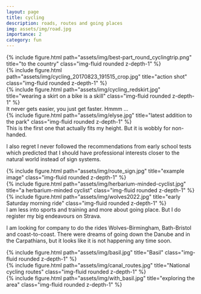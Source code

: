 ```yaml
---
layout: page
title: cycling
description: roads, routes and going places
img: assets/img/road.jpg
importance: 2
category: fun
---
```


<div class="row">
    <div class="col-sm mt-3 mt-md-0">
        {% include figure.html path="assets/img/best-part_round_cyclingtrip.png" title="to the country" class="img-fluid rounded z-depth-1" %}
    </div>
    <div class="col-sm mt-3 mt-md-0">
        {% include figure.html path="assets/img/cycling_20170823_191515_crop.jpg" title="action shot" class="img-fluid rounded z-depth-1" %}
    </div>
    <div class="col-sm mt-3 mt-md-0">
        {% include figure.html path="assets/img/cycling_redskirt.jpg" title="wearing a skirt on a bike is a skill" class="img-fluid rounded z-depth-1" %}
    </div>
</div>
<div class="caption">
    It never gets easier, you just get faster. Hmmm ... 
</div>
<div class="row">
    <div class="col-sm mt-3 mt-md-0">
        {% include figure.html path="assets/img/elyse.jpg" title="latest addition to the park" class="img-fluid rounded z-depth-1" %}
    </div>
</div>
<div class="caption">
    This is the first one that actually fits my height. But it is wobbly for non-handed.
</div>

I also regret I never followed the recommendations from early school tests which predicted that 
I should have professional interests closer to the natural world instead of sign systems. 

<div class="row justify-content-sm-center">
        <div class="col-sm-3 mt-3 mt-md-0">
        {% include figure.html path="assets/img/route_sign.jpg" title="example image" class="img-fluid rounded z-depth-1" %}
    </div>
<div class="col-sm-6 mt-3 mt-md-0">
        {% include figure.html path="assets/img/herbarium-minded-cyclist.jpg" title="a herbarium-minded cyclist" class="img-fluid rounded z-depth-1" %}
    </div>
    <div class="col-sm-3 mt-3 mt-md-0">
        {% include figure.html path="assets/img/wolves2022.jpg" title="early Saturday morning ride" class="img-fluid rounded z-depth-1" %}
    </div>

</div>
<div class="caption">
    I am less into sports and training and more about going place. But I do register my big endeavours on Strava. 
</div>

I am looking for company to do the rides Wolves-Birmingham, Bath-Bristol and coast-to-coast. There were dreams of going down the Danube and 
in the Carpathians, but it looks like it is not happening any time soon. 

<div class="row">
    <div class="col-sm mt-6 mt-md-0">
        {% include figure.html path="assets/img/basil.jpg" title="Basil" class="img-fluid rounded z-depth-1" %}
    </div>
    <div class="col-sm mt-3 mt-md-0">
        {% include figure.html path="assets/img/canal_routes.jpg" title="National cycling routes" class="img-fluid rounded z-depth-1" %}
    </div>
    <div class="col-sm mt-4 mt-md-0">
        {% include figure.html path="assets/img/with_basil.jpg" title="exploring the area" class="img-fluid rounded z-depth-1" %}
    </div>
</div>

